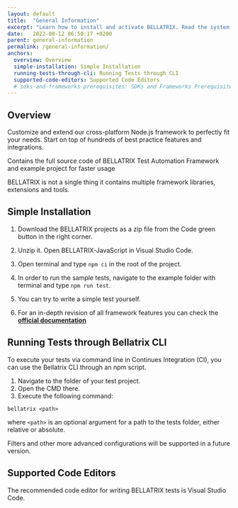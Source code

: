 ```yaml
---
layout: default
title:  "General Information"
excerpt: "Learn how to install and activate BELLATRIX. Read the system requirements."
date:   2022-08-12 06:50:17 +0200
parent: general-information
permalink: /general-information/
anchors:
  overview: Overview
  simple-installation: Simple Installation
  running-tests-through-cli: Running Tests through CLI
  supported-code-editors: Supported Code Editors
  # sdks-and-frameworks-prerequisites: SDKs and Frameworks Prerequisites
---
```

Overview
--------
Customize and extend our cross-platform Node.js framework to perfectly fit your needs. Start on top of hundreds of best practice features and integrations.

Contains the full source code of BELLATRIX Test Automation Framework and example project for faster usage

BELLATRIX is not a single thing it contains multiple framework libraries, extensions and tools.

Simple Installation
------------------
1. Download the BELLATRIX projects as a zip file from the Code green button in the right corner.
2. Unzip it. Open BELLATRIX-JavaScript in Visual Studio Code.
3. Open terminal and type `npm ci` in the root of the project.

4. In order to run the sample tests, navigate to the example folder with terminal and type `npm run test`.
5. You can try to write a simple test yourself.
6. For an in-depth revision of all framework features you can check the [**official documentation**](http://docs.javascript.bellatrix.solutions/web-automation/)

Running Tests through Bellatrix CLI
--------------------------
To execute your tests via command line in Continues Integration (CI), you can use the Bellatrix CLI through an npm script.
1. Navigate to the folder of your test project.
2. Open the CMD there.
3. Execute the following command:

```
bellatrix <path>
```
where `<path>` is an optional argument for a path to the tests folder, either relative or absolute.

Filters and other more advanced configurations will be supported in a future version.

Supported Code Editors
----------------------
The recommended code editor for writing BELLATRIX tests is Visual Studio Code.

<!-- SDKs and Frameworks Prerequisites
-------------------------------- 
We recommend to install the latest stable version of JDK.

For BELLATRIX desktop modules you need to download [**WinAppDriver**](https://github.com/Microsoft/WinAppDriver/releases). You need to make sure it is started before running any BELLATRIX desktop tests.

For BELLATRIX mobile modules you need to download and install [**Appium**](http://appium.io/). You need to make sure it is started before running any BELLATRIX mobile tests. -->
